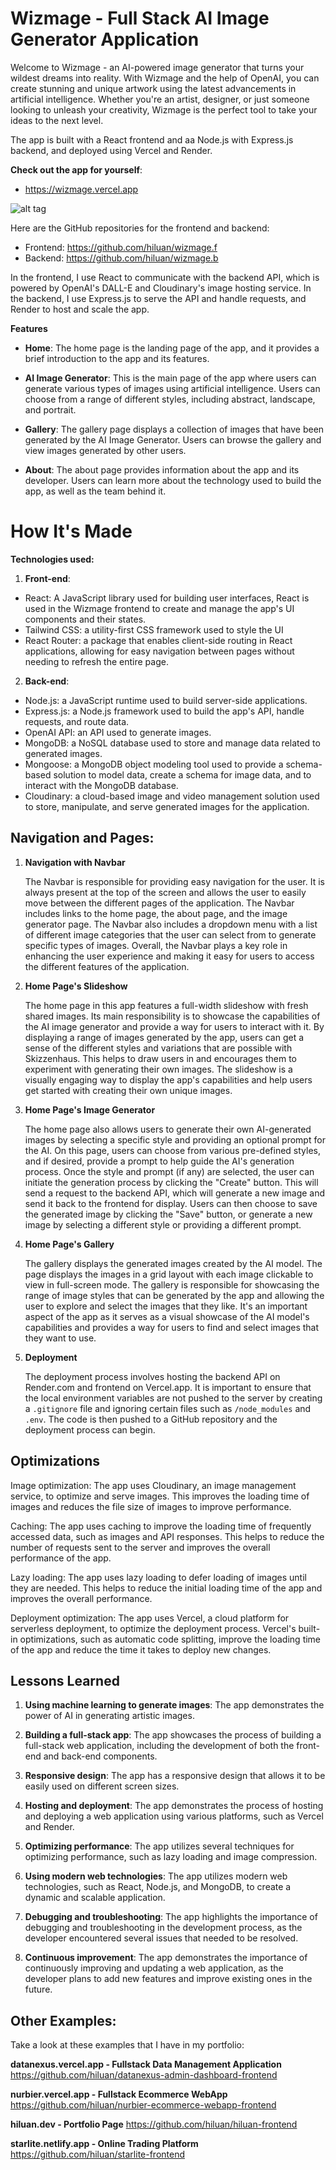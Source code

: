 # Wizmage - Full Stack AI Image Generator Application

Welcome to Wizmage - an AI-powered image generator that turns your wildest dreams into reality. With Wizmage and the help of OpenAI, you can create stunning and unique artwork using the latest advancements in artificial intelligence. Whether you're an artist, designer, or just someone looking to unleash your creativity, Wizmage is the perfect tool to take your ideas to the next level.

The app is built with a React frontend and aa Node.js with Express.js backend, and deployed using Vercel and Render.

**Check out the app for yourself**:

- https://wizmage.vercel.app

![alt tag](https://github.com/hiluan/hiluan/raw/main/images/hiluan-skizzenhaus-ai-image-generator.gif)

Here are the GitHub repositories for the frontend and backend:

- Frontend: https://github.com/hiluan/wizmage.f
- Backend: https://github.com/hiluan/wizmage.b

In the frontend, I use React to communicate with the backend API, which is powered by OpenAI's DALL-E and Cloudinary's image hosting service. In the backend, I use Express.js to serve the API and handle requests, and Render to host and scale the app.

**Features**

- **Home**: The home page is the landing page of the app, and it provides a brief introduction to the app and its features.

- **AI Image Generator**: This is the main page of the app where users can generate various types of images using artificial intelligence. Users can choose from a range of different styles, including abstract, landscape, and portrait.

- **Gallery**: The gallery page displays a collection of images that have been generated by the AI Image Generator. Users can browse the gallery and view images generated by other users.

- **About**: The about page provides information about the app and its developer. Users can learn more about the technology used to build the app, as well as the team behind it.

# How It's Made

**Technologies used:**

1. **Front-end**:

- React: A JavaScript library used for building user interfaces, React is used in the Wizmage frontend to create and manage the app's UI components and their states.
- Tailwind CSS: a utility-first CSS framework used to style the UI
- React Router: a package that enables client-side routing in React applications, allowing for easy navigation between pages without needing to refresh the entire page.

2. **Back-end**:

- Node.js: a JavaScript runtime used to build server-side applications.
- Express.js: a Node.js framework used to build the app's API, handle requests, and route data.
- OpenAI API: an API used to generate images.
- MongoDB: a NoSQL database used to store and manage data related to generated images.
- Mongoose: a MongoDB object modeling tool used to provide a schema-based solution to model data, create a schema for image data, and to interact with the MongoDB database.
- Cloudinary: a cloud-based image and video management solution used to store, manipulate, and serve generated images for the application.

## Navigation and Pages:

1. **Navigation with Navbar**

   The Navbar is responsible for providing easy navigation for the user. It is always present at the top of the screen and allows the user to easily move between the different pages of the application. The Navbar includes links to the home page, the about page, and the image generator page. The Navbar also includes a dropdown menu with a list of different image categories that the user can select from to generate specific types of images. Overall, the Navbar plays a key role in enhancing the user experience and making it easy for users to access the different features of the application.

2. **Home Page's Slideshow**

   The home page in this app features a full-width slideshow with fresh shared images. Its main responsibility is to showcase the capabilities of the AI image generator and provide a way for users to interact with it. By displaying a range of images generated by the app, users can get a sense of the different styles and variations that are possible with Skizzenhaus. This helps to draw users in and encourages them to experiment with generating their own images. The slideshow is a visually engaging way to display the app's capabilities and help users get started with creating their own unique images.

3. **Home Page's Image Generator**

   The home page also allows users to generate their own AI-generated images by selecting a specific style and providing an optional prompt for the AI. On this page, users can choose from various pre-defined styles, and if desired, provide a prompt to help guide the AI's generation process. Once the style and prompt (if any) are selected, the user can initiate the generation process by clicking the "Create" button. This will send a request to the backend API, which will generate a new image and send it back to the frontend for display. Users can then choose to save the generated image by clicking the "Save" button, or generate a new image by selecting a different style or providing a different prompt.

4. **Home Page's Gallery**

   The gallery displays the generated images created by the AI model. The page displays the images in a grid layout with each image clickable to view in full-screen mode. The gallery is responsible for showcasing the range of image styles that can be generated by the app and allowing the user to explore and select the images that they like. It's an important aspect of the app as it serves as a visual showcase of the AI model's capabilities and provides a way for users to find and select images that they want to use.

5. **Deployment**

   The deployment process involves hosting the backend API on Render.com and frontend on Vercel.app. It is important to ensure that the local environment variables are not pushed to the server by creating a `.gitignore` file and ignoring certain files such as `/node_modules` and `.env`. The code is then pushed to a GitHub repository and the deployment process can begin.

## Optimizations

Image optimization: The app uses Cloudinary, an image management service, to optimize and serve images. This improves the loading time of images and reduces the file size of images to improve performance.

Caching: The app uses caching to improve the loading time of frequently accessed data, such as images and API responses. This helps to reduce the number of requests sent to the server and improves the overall performance of the app.

Lazy loading: The app uses lazy loading to defer loading of images until they are needed. This helps to reduce the initial loading time of the app and improves the overall performance.

Deployment optimization: The app uses Vercel, a cloud platform for serverless deployment, to optimize the deployment process. Vercel's built-in optimizations, such as automatic code splitting, improve the loading time of the app and reduce the time it takes to deploy new changes.

## Lessons Learned

1. **Using machine learning to generate images**: The app demonstrates the power of AI in generating artistic images.

2. **Building a full-stack app**: The app showcases the process of building a full-stack web application, including the development of both the front-end and back-end components.

3. **Responsive design**: The app has a responsive design that allows it to be easily used on different screen sizes.

4. **Hosting and deployment**: The app demonstrates the process of hosting and deploying a web application using various platforms, such as Vercel and Render.

5. **Optimizing performance**: The app utilizes several techniques for optimizing performance, such as lazy loading and image compression.

6. **Using modern web technologies**: The app utilizes modern web technologies, such as React, Node.js, and MongoDB, to create a dynamic and scalable application.

7. **Debugging and troubleshooting**: The app highlights the importance of debugging and troubleshooting in the development process, as the developer encountered several issues that needed to be resolved.

8. **Continuous improvement**: The app demonstrates the importance of continuously improving and updating a web application, as the developer plans to add new features and improve existing ones in the future.

## Other Examples:

Take a look at these examples that I have in my portfolio:

**datanexus.vercel.app - Fullstack Data Management Application** https://github.com/hiluan/datanexus-admin-dashboard-frontend

**nurbier.vercel.app - Fullstack Ecommerce WebApp** https://github.com/hiluan/nurbier-ecommerce-webapp-frontend

**hiluan.dev - Portfolio Page** https://github.com/hiluan/hiluan-frontend

**starlite.netlify.app - Online Trading Platform** https://github.com/hiluan/starlite-frontend
